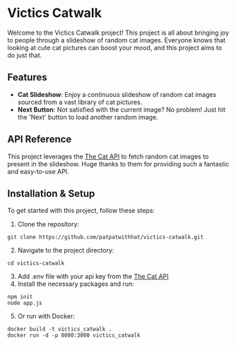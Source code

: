 # Victics Catwalk

Welcome to the Victics Catwalk project! This project is all about bringing joy to people through a slideshow of random cat images. Everyone knows that looking at cute cat pictures can boost your mood, and this project aims to do just that.

## Features

- **Cat Slideshow**: Enjoy a continuous slideshow of random cat images sourced from a vast library of cat pictures.
- **Next Button**: Not satisfied with the current image? No problem! Just hit the 'Next' button to load another random image.

## API Reference

This project leverages the [The Cat API](https://thecatapi.com/) to fetch random cat images to present in the slideshow. Huge thanks to them for providing such a fantastic and easy-to-use API.

## Installation & Setup

To get started with this project, follow these steps:

1. Clone the repository:
```
git clone https://github.com/patpatwithhat/victics-catwalk.git
```
2. Navigate to the project directory:
```
cd victics-catwalk
```
3. Add .env file with your api key from the [The Cat API](https://thecatapi.com/)
4. Install the necessary packages and run:
```
npm init
node app.js
```
5. Or run with Docker:
```
docker build -t victics_catwalk .
docker run -d -p 8080:3000 victics_catwalk  
```
